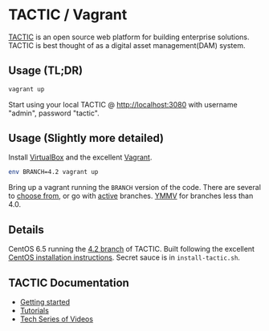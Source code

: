 # TACTIC / Vagrant

[TACTIC](http://community.southpawtech.com/community/) is an open source web platform for building enterprise solutions.  TACTIC is best thought of as a digital asset management(DAM) system.

## Usage (TL;DR)
```bash
vagrant up
```

Start using your local TACTIC @ [http://localhost:3080](http://localhost:3080) with username "admin", password "tactic".

## Usage (Slightly more detailed)

Install [VirtualBox](https://www.virtualbox.org/) and the excellent [Vagrant](http://www.vagrantup.com/).

```bash
env BRANCH=4.2 vagrant up
```
Bring up a vagrant running the ```BRANCH``` version of the code.  There are several to [choose from](https://github.com/Southpaw-TACTIC/TACTIC/branches/all), or go with [active](https://github.com/Southpaw-TACTIC/TACTIC/branches/active) branches.  [YMMV](http://en.wiktionary.org/wiki/your_mileage_may_vary) for branches less than 4.0.

## Details
CentOS 6.5 running the [4.2 branch](https://github.com/Southpaw-TACTIC/TACTIC) of TACTIC. Built following the excellent [CentOS installation instructions](http://community.southpawtech.com/tactic-sys-admin_sys-admin_install-tactic-centos-6.2.html).  Secret sauce is in ```install-tactic.sh```.

## TACTIC Documentation
- [Getting started](http://community.southpawtech.com/tactic-content)
- [Tutorials](http://community.southpawtech.com/tactic-content/tutorials/all)
- [Tech Series of Videos](http://community.southpawtech.com/tactic-tech-series)
